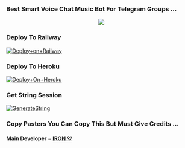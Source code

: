 ### Best Smart Voice Chat Music Bot For Telegram Groups ...


<p align="center"><a href="https://t.me/marrk85"><img src="https://te.legra.ph/file/d9635c34298e74f348cfd.jpg"></a></p>




### Deploy To Railway

[![Deploy+on+Railway](https://railway.app/button.svg)](https://railway.app/new/template?template=https://github.com/marrk85/MarrkMisicPlayer&envs=API_ID,API_HASH,BOT_TOKEN,STRING_SESSION)


### Deploy To Heroku

[![Deploy+On+Heroku](https://www.herokucdn.com/deploy/button.svg)](https://heroku.com/deploy?template=https://github.com/vcviaair/MarrkMusicPlayer)



### Get String Session

[![GenerateString](https://img.shields.io/badge/repl.it-generateString-yellowgreen)](https://replit.com/@marrk85/genStr)



### Copy Pasters You Can Copy This But Must Give Credits ...

#### Main Developer = [IRON ♡](https://t.me/marrk85)
